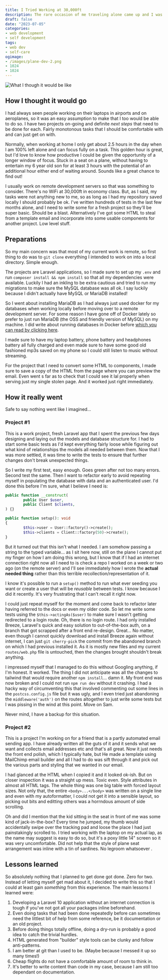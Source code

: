```yaml
---
title: I Tried Working at 30,000ft
description: The rare occasion of me traveling alone came up and I was excited to have a few hours alone with my thoughts and make the most of the opportunity to get loads of work done.
draft: false
date: "2023-07-05"
categories:
- web development
- self development
tags:
- web dev
- self-care
ogimage:
- /images/plane-dev-2.png
- 1024
- 1024
---
```


![What I though it would be like](/images/plane-dev-2.png)

## How I thought it would go

I had always seen people working on their laptops in airports and on aeroplanes, so it was an easy assumption to make that I too would be able to do so. I have two projects on-going and definite _next steps_ that need to be done for each. Fairly monotonous tasks that I should be comfortable with and can just get on with.

Normally, when working at home I only get about 2.5 hours in the day when I am 100% left alone and can focus fully on a task. This golden hour is great, but I'd love to know how productive I could be given the opportunity of a longer window of focus. Stuck in a seat on a plane, without having to entertain my 6 year old son for at least 3 hours with the potential of an additional hour either end of waiting around. Sounds like a great chance to find out!

I usually work on remote development servers so that was something to consider. There's no WiFi at 30,000ft in economy class. But, as I said, my tasks were not anything new to me, so as long as I had my repository saved locally I should probably be ok. I've written hundreds of tests in the last few months alone, and I need to write some for a fresh project so they'll be super basic. Should be a blast. Alternatively I've got some HTML to steal from a template email and incorporate into some usable components for another project. Low level stuff.

## Preparations

So my main concern was that most of my current work is remote, so first thing to do was to `git clone` everything I intended to work on into a local directory. Simple enough.

The projects are Laravel applications, so I made sure to set up my `.env` and run `composer install && npm install` so that all my dependencies were available. Luckily I had an inkling to be extra cautious and tried to run my migrations to make sure the MySQL database was all ok. I say luckily because I didn't actually have MySQL or MariaDB installed!

So I went about installing MariaDB as I had always just used docker for my databases when working locally before moving over to a remote development server. For some reason I have gone off of Docker lately so prefer to just run MariaDB (the OSS and friendly version of MySQL) on my machine. I did write about running databases in Docker before [which you can read by clicking here](/articles/why-use-docker-for-databases-and-how).

I made sure to have my laptop battery, phone battery and headphones battery all fully charged and even made sure to have some good old fashioned mp3s saved on my phone so I could still listen to music without streaming.

For the project that I need to convert some HTML to components, I made sure to save a copy of the HTML from the page where you can preview the email. Even went s far as to check that I could see it lal properly when serving just my single stolen page. And it worked just right immediately.

## How it really went

Safe to say nothing went like I imagined...

### Project #1

This is a work project, fresh Laravel app that I spent the previous few days designing and laying out the models and database structure for. I had to start some basic tests as I'd kept everything fairly loose while figuring out what kind of relationships the models all needed between them. Now that I was more settled, it was time to write the tests to ensure that further changes don't break unexpected things.

So I write my first test, easy enough. Goes green after not too many errors. Second test the same. Then I want to refactor early to avoid repeating myself in populating the database with data and an authenticated user. I'd done this before I'm sure, what I believe I need is:

```php
public function __construct(
        public User $user,
        public Client $clients,
) {}

public function setup(): void
{
        $this->user = User::factory()->create();
        $this->clients = Client::factory(50)->create();
}
```

But it turned out that this isn't what I needed. I am somehow passing a string to the typed variable... as I sit here now, still on the plane I cannot put my finger on how I am doing this wrong, but I know that if I had an internet connection right now all I need to is check a repo I worked on a week or two ago (on the remote server) and I'll see immediately how I wrote the **actual needed thing** rather than this terrible recollection/representation of it.

I know it's possible to run a `setup()` method to run what ever seeding you want or create a user that will be _reusable_ between tests. I know because I did it recently. It's very frustrating that I can't recall it right now.

I could just repeat myself for the moment and come back to refactor later having referred to the docs or even my older code. So let me write some tests using the `$this->actingAs($user)` to make sure I wasn't getting redirected to a login route. Oh, there is no login route. I had only installed Breeze, Laravel's quick and easy solution to out-of-the-box auth, on a branch that got scrapped after a front end re-design. Great... No matter, even though I cannot quickly download and install Breeze again without internet, I can just `git cherry-pick` the commit from the abandoned branch on which I had previous installed it. As it is mostly new files and my current `routes/web.php` file is untouched, then the changes brought shouldn't break anything.

I impressed myself that I managed to do this without Googling anything, if I'm honest. It worked. The thing I did not anticipate was all the changes to tailwind that would require another `npm install`... damn it. My front end was now broken and I could not run `npm run dev` without it crashing. I had a hacky way of circumventing this that involved commenting out some lines in the `postcss.config.js` file but it was ugly, and I even tried just abandoning the `middleware('auth')` on the routes altogether to just write some tests but I was pissing in the wind at this point. Move on Sam.

Never mind, I have a backup for this situation.

### Project #2

This is  a project I'm working on for a friend that is a partly automated email sending app. I have already written all the guts of it and it sends what we want and collects email addresses etc and that's all great. Now it just needs the front end polish, which I typically hate, but He made a template using MailChimp email builder and all I had to do was sift through it and pick out the various parts and styling that we wanted in our email.

I had glanced at the HTML when I copied it and it looked ok-ish. But on closer inspection it was a straight up mess. Toxic even. Style attributes in almost all HTML tags. The whole thing was one big table with forced layout sizes. Not only that, the entire `<body>...</body>` was written on  a single line and even with my autoformatter, I could not get it into a sensible layout, so picking out bits and editting others was a horrndous amount of side scrolling.

Oh and did I mention that the kid sitting in the seat in front of me was some kind of jack-in-the-box? Every time he jumped, my thumb would accidentally swipe over the tracking pad and loose the place I had just painstakingly scrolled to. I tried working with the laptop on my actual lap, as the name may suggest is easy to do so, but it's a poxy little 14" screen so it was very uncomfortable. Did not help that the style of plane seat arrangement was inline with a tin of sardines. No legroom whatsoever       .

## Lessons learned

So absolutely nothing that I planned to get done got done. Zero for two. Instead of letting myself get mad about it, I decided to write this so that I could at least gain _something_ from this experience. The main lessons I learned were:

1. Developing a Laravel 10 application without an internet connection is tough if you've not got all your packages inline beforehand.
1. Even doing tasks that had been done repeatedly before can sometimes need the littlest bit of help from some reference, be it documentation or an old project.
1. Before doing things totally offline, doing a dry-run is probably a good idea to catch the trivial hurdles.
1. HTML generated from "builder" style tools can be clunky and follow anti-patterns.
1. I am better at git than I used to be. (Maybe because I messed it up so many times!)
1. Cheap flights do not have a comfortable amount of room to think in.
1. It's better to write content than code in my case, because I am still too dependant on documentation.
